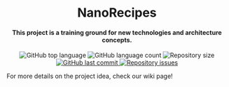 <h1 align="center">
    NanoRecipes
</h1>

<h4 align="center">
  This project is a training ground for new technologies and architecture concepts.
</h4>
<p align="center">
  <img alt="GitHub top language" src="https://img.shields.io/github/languages/top/NaluFigueira/NanoRecipes.svg">

  <img alt="GitHub language count" src="https://img.shields.io/github/languages/count/NaluFigueira/NanoRecipes.svg">

  <img alt="Repository size" src="https://img.shields.io/github/repo-size/NaluFigueira/NanoRecipes.svg">
  <a href="https://github.com/NaluFigueira/NanoRecipes/commits/master">
    <img alt="GitHub last commit" src="https://img.shields.io/github/last-commit/NaluFigueira/NanoRecipes.svg">
  </a>

  <a href="https://github.com/NaluFigueira/NanoRecipes/issues">
    <img alt="Repository issues" src="https://img.shields.io/github/issues/NaluFigueira/NanoRecipes.svg">
  </a>
</p>

For more details on the project idea, check our wiki page!
